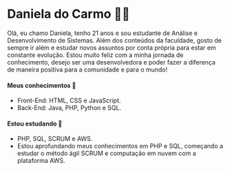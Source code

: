 # Daniela do Carmo :woman_technologist: 

Olá, eu chamo Daniela, tenho 21 anos e sou estudante de Análise e Desenvolvimento de Sistemas. 
Além dos conteúdos da faculdade, gosto de sempre ir além e estudar novos assuntos por conta
própria para estar em constante evolução. Estou muito feliz com a minha jornada de conhecimento,
desejo ser uma desenvolvedora e poder fazer a diferença de maneira positiva para a comunidade e para o mundo! 

#### Meus conhecimentos :orange_book:
* Front-End: HTML, CSS e JavaScript.
* Back-End: Java, PHP, Python e SQL.

#### Estou estudando  🌱

* PHP, SQL, SCRUM e AWS.
* Estou aprofundando meus conhecimentos em PHP e SQL, começando a estudar o método ágil SCRUM e computação em nuvem com a plataforma AWS.

